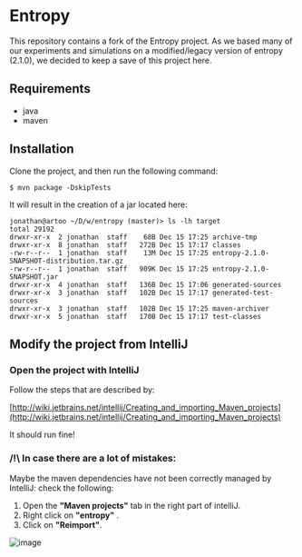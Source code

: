 # Entropy

This repository contains a fork of the Entropy project. As we based many of our experiments and simulations on a modified/legacy version of entropy (2.1.0), we decided to keep a save of this project here.

## Requirements
* java
* maven

## Installation

Clone the project, and then run the following command:

```
$ mvn package -DskipTests
```

It will result in the creation of a jar located here:


```
jonathan@artoo ~/D/w/entropy (master)> ls -lh target
total 29192
drwxr-xr-x  2 jonathan  staff    68B Dec 15 17:25 archive-tmp
drwxr-xr-x  8 jonathan  staff   272B Dec 15 17:17 classes
-rw-r--r--  1 jonathan  staff    13M Dec 15 17:25 entropy-2.1.0-SNAPSHOT-distribution.tar.gz
-rw-r--r--  1 jonathan  staff   909K Dec 15 17:25 entropy-2.1.0-SNAPSHOT.jar
drwxr-xr-x  4 jonathan  staff   136B Dec 15 17:06 generated-sources
drwxr-xr-x  3 jonathan  staff   102B Dec 15 17:17 generated-test-sources
drwxr-xr-x  3 jonathan  staff   102B Dec 15 17:25 maven-archiver
drwxr-xr-x  5 jonathan  staff   170B Dec 15 17:17 test-classes
```

## Modify the project from IntelliJ

### Open the project with IntelliJ

Follow the steps that are described by:

[http://wiki.jetbrains.net/intellij/Creating_and_importing_Maven_projects](http://wiki.jetbrains.net/intellij/Creating_and_importing_Maven_projects)

It should run fine!

### /!\ In case there are a lot of mistakes:

Maybe the maven dependencies have not been correctly managed by IntelliJ: check the following:

1. Open the **"Maven projects"** tab in the right part of intelliJ.
2. Right click on **"entropy"** .
3. Click on **"Reimport"**.

![image](http://dropbox.jonathanpastor.fr/intellij_maven_reimport_steps.png)